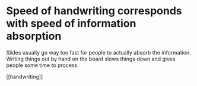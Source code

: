 # Speed of handwriting corresponds with speed of information absorption

Slides usually go way too fast for people to actually absorb the information. Writing things out by hand on the board slows things down and gives people some time to process.

[[handwriting]]